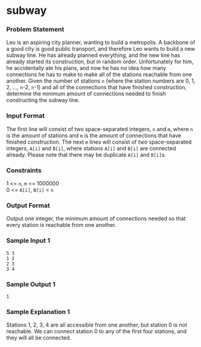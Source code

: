 # subway

### Problem Statement
Leo is an aspiring city planner, wanting to build a metropolis. A backbone of a good city is good public transport, and therefore Leo wants to build a new subway line. He has already planned everything, and the new line has already started its construction, but in random order. Unfortunately for him, he accidentally ate his plans, and now he has no idea how many connections he has to make to make all of the stations reachable from one another. Given the number of stations `n` (where the station numbers are 0, 1, 2, ..., `n`-2, `n`-1) and all of the connections that have finished construction, determine the minimum amount of connections needed to finish constructing the subway line.

### Input Format
The first line will consist of two space-separated integers, `n` and `m`, where `n` is the amount of stations and `m` is the amount of connections that have finished construction. The next `m` lines will consist of two space-separated integers, `A[i]` and `B[i]`, where stations `A[i]` and `B[i]` are connected already. Please note that there may be duplicate `A[i]` and `B[i]`s.

### Constraints
1 <= `n`, `m` <= 1000000  
0 <= `A[i]`, `B[i]` < `n`

### Output Format
Output one integer, the minimum amount of connections needed so that every station is reachable from one another.

### Sample Input 1
```
5 3
1 2
2 3
3 4
```

### Sample Output 1
```
1
```

### Sample Explanation 1
Stations 1, 2, 3, 4 are all accessible from one another, but station 0 is not reachable. We can connect station 0 to any of the first four stations, and they will all be connected.
